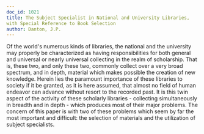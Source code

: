 ```yaml
---
doc_id: 1021
title: The Subject Specialist in National and University Libraries,
with Special Reference to Book Selection
author: Danton, J.P.
---
```


Of the world's numerous kinds of libraries, the national and the university
may properly be characterized as having responsibilities for both general and
universal or nearly universal collecting in the realm of scholarship.  That is,
these two, and only these two, commonly collect over a very broad spectrum,
and in depth, material which makes possible the creation of new knowledge.
  Herein lies the paramount importance of these libraries to society if it be
granted, as it is here assumed, that almost no field of human endeavor can
advance without resort to the recorded past.  It is this twin aspect of the
activity of these scholarly libraries - collecting simultaneously in breadth
and in depth - which produces most of their major problems.  The concern of
this paper is with two of these problems which seem by far the most important
and difficult: the selection of materials and the utilization of subject
specialists.